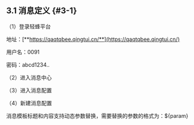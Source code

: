 ## 3.1 消息定义 {#3-1}

（1）登录轻蜂平台

地址：[**https://qaqtqbee.qingtui.cn/**](https://qaqtqbee.qingtui.cn/)

用户名：0091

密码：abcd1234..

（2）进入消息中心

（3）进入消息配置

（4）新建消息配置

消息模板标题和内容支持动态参数替换，需要替换的参数的格式为：${param}

